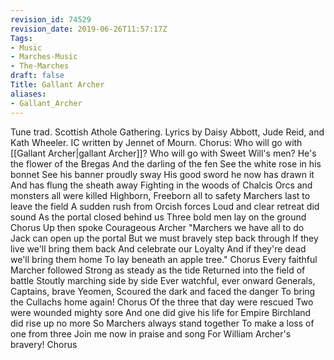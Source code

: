 ```yaml
---
revision_id: 74529
revision_date: 2019-06-26T11:57:17Z
Tags:
- Music
- Marches-Music
- The-Marches
draft: false
Title: Gallant Archer
aliases:
- Gallant_Archer
---
```

Tune trad. Scottish Athole Gathering. Lyrics by Daisy Abbott, Jude Reid, and Kath Wheeler.
IC written by Jennet of Mourn.
Chorus:
Who will go with [[Gallant Archer|gallant Archer]]?
Who will go with Sweet Will's men?
He's the flower of the Bregas
And the darling of the fen
See the white rose in his bonnet
See his banner proudly sway
His good sword he now has drawn it
And has flung the sheath away
Fighting in the woods of Chalcis
Orcs and monsters all were killed
Highborn, Freeborn all to safety
Marchers last to leave the field
A sudden rush from Orcish forces
Loud and clear retreat did sound
As the portal closed behind us
Three bold men lay on the ground
Chorus
Up then spoke Courageous Archer
"Marchers we have all to do
Jack can open up the portal
But we must bravely step back through
If they live we'll bring them back
And celebrate our Loyalty
And if they're dead we'll bring them home
To lay beneath an apple tree."
Chorus
Every faithful Marcher followed
Strong as steady as the tide
Returned into the field of battle
Stoutly marching side by side
Ever watchful, ever onward
Generals, Captains, brave Yeomen,
Scoured the dark and faced the danger
To bring the Cullachs home again!
Chorus
Of the three that day were rescued
Two were wounded mighty sore
And one did give his life for Empire
Birchland did rise up no more
So Marchers always stand together
To make a loss of one from three
Join me now in praise and song
For William Archer's bravery!
Chorus